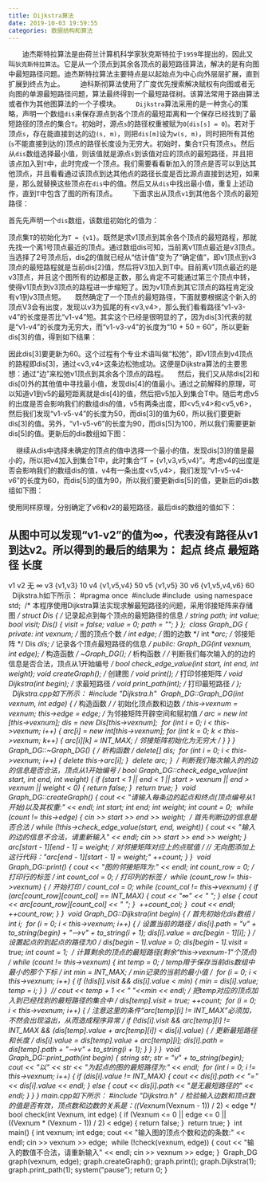 ```yaml
---
title: Dijkstra算法
date: 2019-10-03 19:59:55
categories: 数据结构和算法
---
```

&emsp;&emsp;迪杰斯特拉算法是由荷兰计算机科学家狄克斯特拉于`1959`年提出的，因此又叫`狄克斯特拉算法`。它是从一个顶点到其余各顶点的最短路径算法，解决的是有向图中最短路径问题。迪杰斯特拉算法主要特点是以起始点为中心向外层层扩展，直到扩展到终点为止。
&emsp;&emsp;迪科斯彻算法使用了广度优先搜索解决赋权有向图或者无向图的单源最短路径问题，算法最终得到一个最短路径树。该算法常用于路由算法或者作为其他图算法的一个子模块。
&emsp;&emsp;`Dijkstra`算法采用的是一种贪心的策略，声明一个数组`dis`来保存源点到各个顶点的最短距离和一个保存已经找到了最短路径的顶点的集合`T`。初始时，源点`s`的路径权重被赋为`0`(`dis[s] = 0`)。若对于顶点`s`，存在能直接到达的边`(s, m)`，则把`dis[m]`设为`w(s, m)`，同时把所有其他(`s`不能直接到达的)顶点的路径长度设为无穷大。初始时，集合`T`只有顶点`s`。然后从`dis`数组选择最小值，则该值就是源点`s`到该值对应的顶点的最短路径，并且把该点加入到`T`中，此时完成一个顶点。我们需要看看新加入的顶点是否可以到达其他顶点，并且看看通过该顶点到达其他点的路径长度是否比源点直接到达短，如果是，那么就替换这些顶点在`dis`中的值。然后又从`dis`中找出最小值，重复上述动作，直到`T`中包含了图的所有顶点。
&emsp;&emsp;下面求出从顶点`v1`到其他各个顶点的最短路径：

首先先声明一个`dis`数组，该数组初始化的值为：

顶点集`T`的初始化为`T = {v1}`。既然是求v1顶点到其余各个顶点的最短路程，那就先找一个离1号顶点最近的顶点。通过数组dis可知，当前离v1顶点最近是v3顶点。当选择了2号顶点后，dis[2](下标从0开始)的值就已经从“估计值”变为了“确定值”，即v1顶点到v3顶点的最短路程就是当前dis[2]值，然后将V3加入到T中。目前离v1顶点最近的是v3顶点，并且这个图所有的边都是正数，那么肯定不可能通过第三个顶点中转，使得v1顶点到v3顶点的路程进一步缩短了。因为v1顶点到其它顶点的路程肯定没有v1到v3顶点短。
    既然确定了一个顶点的最短路径，下面就要根据这个新入的顶点V3会有出度，发现以v3为弧尾的有<v3,v4>，那么我们看看路径“v1-v3-v4”的长度是否比“v1-v4”短。其实这个已经是很明显的了，因为dis[3]代表的就是“v1-v4”的长度为无穷大，而“v1-v3-v4”的长度为“10 + 50 = 60”，所以更新dis[3]的值，得到如下结果：

因此dis[3]要更新为60。这个过程有个专业术语叫做“松弛”，即v1顶点到v4顶点的路程即dis[3]，通过<v3,v4>这条边松弛成功。这便是Dijkstra算法的主要思想：通过“边”来松弛v1顶点到其余各个顶点的路程。
    然后，我们又从除dis[2]和dis[0]外的其他值中寻找最小值，发现dis[4]的值最小。通过之前解释的原理，可以知道v1到v5的最短距离就是dis[4]的值，然后把v5加入到集合T中。随后考虑v5的出度是否会影响我们的数组dis的值，v5有两条出度，即<v5,v4>和<v5,v6>，然后我们发现“v1-v5-v4”的长度为50，而dis[3]的值为60，所以我们要更新dis[3]的值。另外，“v1-v5-v6”的长度为90，而dis[5]为100，所以我们需要更新dis[5]的值。更新后的dis数组如下图：

    继续从dis中选择未确定的顶点的值中选择一个最小的值，发现dis[3]的值是最小的，所以把v4加入到集合T中，此时集合“T = {v1,v3,v5,v4}”。考虑v4的出度是否会影响我们的数组dis的值，v4有一条出度<v5,v4>，我们发现“v1-v5-v4-v6”的长度为60，而dis[5]的值为90，所以我们要更新dis[5]的值，更新后的dis数组如下图：

使用同样原理，分别确定了v6和v2的最短路径，最后dis的数组的值如下：

从图中可以发现“v1-v2”的值为∞，代表没有路径从v1到达v2。所以得到的最后的结果为：
起点  终点  最短路径       长度
-------------------------------
v1    v2    无             ∞
      v3    {v1,v3}        10
      v4    {v1,v5,v4}     50
      v5    {v1,v5}        30
      v6    {v1,v5,v4,v6}  60
    Dijkstra.h如下所示：
#pragma once
​
#include <iostream>
#include <string>
​
using namespace std;
​
/* 本程序使用Dijkstra算法实现求解最短路径的问题，采用邻接矩阵来存储图 */
struct Dis { /* 记录起点到每个顶点的最短路径的信息 */
    string path;
    int value;
    bool visit;
    Dis() {
        visit = false;
        value = 0;
        path = "";
    }
};
​
class Graph_DG {
private:
    int vexnum; /* 图的顶点个数 */
    int edge;   /* 图的边数 */
    int **arc;  /* 邻接矩阵 */
    Dis *dis;   /* 记录各个顶点最短路径的信息 */
public:
    Graph_DG(int vexnum, int edge); /* 构造函数 */
    ~Graph_DG(); /* 析构函数 */
    /* 判断我们每次输入的的边的信息是否合法，顶点从1开始编号 */
    bool check_edge_value(int start, int end, int weight);
    void createGraph(); /* 创建图 */
    void print(); /* 打印邻接矩阵 */
    void Dijkstra(int begin); /* 求最短路径 */
    void print_path(int); /* 打印最短路径 */
};
    Dijkstra.cpp如下所示：
#include "Dijkstra.h"
​
Graph_DG::Graph_DG(int vexnum, int edge) { /* 构造函数 */
    /* 初始化顶点数和边数 */
    this->vexnum = vexnum;
    this->edge = edge;
    /* 为邻接矩阵开辟空间和赋初值 */
    arc = new int *[this->vexnum];
    dis = new Dis[this->vexnum];
​
    for (int i = 0; i < this->vexnum; i++) {
        arc[i] = new int[this->vexnum];
​
        for (int k = 0; k < this->vexnum; k++) {
            arc[i][k] = INT_MAX; /* 邻接矩阵初始化为无穷大 */
        }
    }
}
​
Graph_DG::~Graph_DG() { /* 析构函数 */
    delete[] dis;
​
    for (int i = 0; i < this->vexnum; i++) {
        delete this->arc[i];
    }
​
    delete arc;
}
​
/* 判断我们每次输入的的边的信息是否合法，顶点从1开始编号 */
bool Graph_DG::check_edge_value(int start, int end, int weight) {
    if (start < 1 || end < 1 || start > vexnum || end > vexnum || weight < 0) {
        return false;
    }
​
    return true;
}
​
void Graph_DG::createGraph() {
    cout << "请输入每条边的起点和终点(顶点编号从1开始)以及其权重:" << endl;
    int start;
    int end;
    int weight;
    int count = 0;
​
    while (count != this->edge) {
        cin >> start >> end >> weight;
​
        /* 首先判断边的信息是否合法 */
        while (!this->check_edge_value(start, end, weight)) {
            cout << "输入的边的信息不合法，请重新输入" << endl;
            cin >> start >> end >> weight;
        }
​
        arc[start - 1][end - 1] = weight; /* 对邻接矩阵对应上的点赋值 */
                                          // 无向图添加上这行代码："arc[end - 1][start - 1] = weight;"
        ++count;
    }
}
​
void Graph_DG::print() {
    cout << "图的邻接矩阵为:" << endl;
    int count_row = 0; /* 打印行的标签 */
    int count_col = 0; /* 打印列的标签 */
​
    while (count_row != this->vexnum) { /* 开始打印 */
        count_col = 0;
​
        while (count_col != this->vexnum) {
            if (arc[count_row][count_col] == INT_MAX) {
                cout << "∞" << " ";
            }
            else {
                cout << arc[count_row][count_col] << " ";
            }
​
            ++count_col;
        }
​
        cout << endl;
        ++count_row;
    }
}
​
void Graph_DG::Dijkstra(int begin) {
    /* 首先初始化dis数组 */
    int i;
​
    for (i = 0; i < this->vexnum; i++) {
        /* 设置当前的路径 */
        dis[i].path = "v" + to_string(begin) + "-->v" + to_string(i + 1);
        dis[i].value = arc[begin - 1][i];
    }
​
    /* 设置起点的到起点的路径为0 */
    dis[begin - 1].value = 0;
    dis[begin - 1].visit = true;
    int count = 1;
​
    /* 计算剩余的顶点的最短路径(剩余“this->vexnum-1”个顶点) */
    while (count != this->vexnum) {
        int temp = 0; /* temp用于保存当前dis数组中最小的那个下标 */
        int min = INT_MAX; /* min记录的当前的最小值 */
​
        for (i = 0; i < this->vexnum; i++) {
            if (!dis[i].visit && dis[i].value < min) {
                min = dis[i].value;
                temp = i;
            }
        }
​
        // cout << temp + 1 << "  "<<min << endl;
        /* 把temp对应的顶点加入到已经找到的最短路径的集合中 */
        dis[temp].visit = true;
        ++count;
​
        for (i = 0; i < this->vexnum; i++) {
            /* 注意这里的条件“arc[temp][i] != INT_MAX”必须加，不然会出现溢出，从而造成程序异常 */
            if (!dis[i].visit && arc[temp][i] != INT_MAX && (dis[temp].value + arc[temp][i]) < dis[i].value) {
                /* 更新最短路径和长度 */
                dis[i].value = dis[temp].value + arc[temp][i];
                dis[i].path = dis[temp].path + "-->v" + to_string(i + 1);
            }
        }
    }
}
​
void Graph_DG::print_path(int begin) {
    string str;
    str = "v" + to_string(begin);
    cout << "以" << str << "为起点的图的最短路径为:" << endl;
​
    for (int i = 0; i != this->vexnum; i++) {
        if (dis[i].value != INT_MAX) {
            cout << dis[i].path << "=" << dis[i].value << endl;
        }
        else {
            cout << dis[i].path << "是无最短路径的" << endl;
        }
    }
}
main.cpp如下所示：
#include "Dijkstra.h"
​
/* 检验输入边数和顶点数的值是否有效，顶点数和边数的关系是：((Vexnum*(Vexnum - 1)) / 2) < edge */
bool check(int Vexnum, int edge) {
    if (Vexnum <= 0 || edge <= 0 || ((Vexnum * (Vexnum - 1)) / 2) < edge) {
        return false;
    }
​
    return true;
}
​
int main() {
    int vexnum;
    int edge;
    cout << "输入图的顶点个数和边的条数:" << endl;
    cin >> vexnum >> edge;
​
    while (!check(vexnum, edge)) {
        cout << "输入的数值不合法，请重新输入" << endl;
        cin >> vexnum >> edge;
    }
​
    Graph_DG graph(vexnum, edge);
    graph.createGraph();
    graph.print();
    graph.Dijkstra(1);
    graph.print_path(1);
    system("pause");
    return 0;
}
